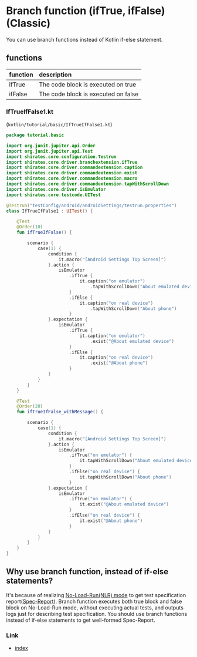 # Branch function (ifTrue, ifFalse) (Classic)

You can use branch functions instead of Kotlin if-else statement.

## functions

| function | description                         |
|:---------|:------------------------------------|
| ifTrue   | The code block is executed on true  |
| ifFalse  | The code block is executed on false |

### IfTrueIfFalse1.kt

(`kotlin/tutorial/basic/IfTrueIfFalse1.kt`)

```kotlin
package tutorial.basic

import org.junit.jupiter.api.Order
import org.junit.jupiter.api.Test
import shirates.core.configuration.Testrun
import shirates.core.driver.branchextension.ifTrue
import shirates.core.driver.commandextension.caption
import shirates.core.driver.commandextension.exist
import shirates.core.driver.commandextension.macro
import shirates.core.driver.commandextension.tapWithScrollDown
import shirates.core.driver.isEmulator
import shirates.core.testcode.UITest

@Testrun("testConfig/android/androidSettings/testrun.properties")
class IfTrueIfFalse1 : UITest() {

    @Test
    @Order(10)
    fun ifTrueIfFalse() {

        scenario {
            case(1) {
                condition {
                    it.macro("[Android Settings Top Screen]")
                }.action {
                    isEmulator
                        .ifTrue {
                            it.caption("on emulator")
                                .tapWithScrollDown("About emulated device")
                        }
                        .ifElse {
                            it.caption("on real device")
                                .tapWithScrollDown("About phone")
                        }
                }.expectation {
                    isEmulator
                        .ifTrue {
                            it.caption("on emulator")
                                .exist("@About emulated device")
                        }
                        .ifElse {
                            it.caption("on real device")
                                .exist("@About phone")
                        }
                }
            }
        }
    }

    @Test
    @Order(20)
    fun ifTrueIfFalse_withMessage() {

        scenario {
            case(1) {
                condition {
                    it.macro("[Android Settings Top Screen]")
                }.action {
                    isEmulator
                        .ifTrue("on emulator") {
                            it.tapWithScrollDown("About emulated device")
                        }
                        .ifElse("on real device") {
                            it.tapWithScrollDown("About phone")
                        }
                }.expectation {
                    isEmulator
                        .ifTrue("on emulator") {
                            it.exist("@About emulated device")
                        }
                        .ifElse("on real device") {
                            it.exist("@About phone")
                        }
                }
            }
        }
    }
}
```

## Why use branch function, instead of if-else statements?

It's because of realizing [No-Load-Run(NLR) mode](../../report/no_load_run_mode.md) to get test specification
report([Spec-Report](../../report/spec_report.md)). Branch function executes both true block and false block on
No-Load-Run mode, without executing actual tests, and outputs logs just for describing test specification. You
should use branch functions instead of if-else statements to get well-formed Spec-Report.

### Link

- [index](../../../index.md)

